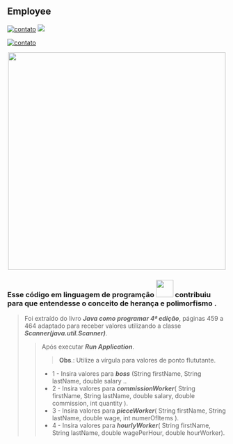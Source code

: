 ## Employee
[![contato](https://img.shields.io/badge/Windows-0078D6?style=for-the-badge&logo=windows&logoColor=white)]()
[![](https://img.shields.io/badge/Ubuntu-E95420?style=for-the-badge&logo=ubuntu&logoColor=white)]()</p>

[![contato](https://img.shields.io/badge/Windows-0078D6?style=for-the-badge&logo=windows&logoColor=white)]()

<div align="center">
  <img src="![114234](https://user-images.githubusercontent.com/66042254/155343193-fea48059-2b0c-488f-8eb9-d156c4d2ba4c.jpg)
" width="500px"/>
       </div>
       


 <p><h3> Esse código em linguagem de programção <img src="https://cdn.jsdelivr.net/gh/devicons/devicon/icons/java/java-plain-wordmark.svg" 
 width"40" height="40"/> contribuiu para que entendesse o conceito de herança e polimorfismo   
.</h3></p>
 <p></p>

>   Foi extraído do livro ***Java como programar 4ª edição***, páginas 459 a 464
     adaptado para receber valores utilizando a classe ***Scanner(java.util.Scanner)***.
>> Após executar ***Run Application***.
>>> **Obs**.: Utilize a vírgula para valores de ponto flututante. 
>>- 1 - Insira valores para ***boss*** (String firstName, String lastName, double salary ..
>>- 2 - Insira valores para ***commissionWorker***( String firstName, String lastName, double salary, double commission, int quantity ).
>>- 3 - Insira valores para ***pieceWorker***( String firstName, String lastName, double wage,  int numerOfItems ).
>>- 4 - Insira valores para ***hourlyWorker***( String firstName, String lastName, double wagePerHour, double hourWorker).
